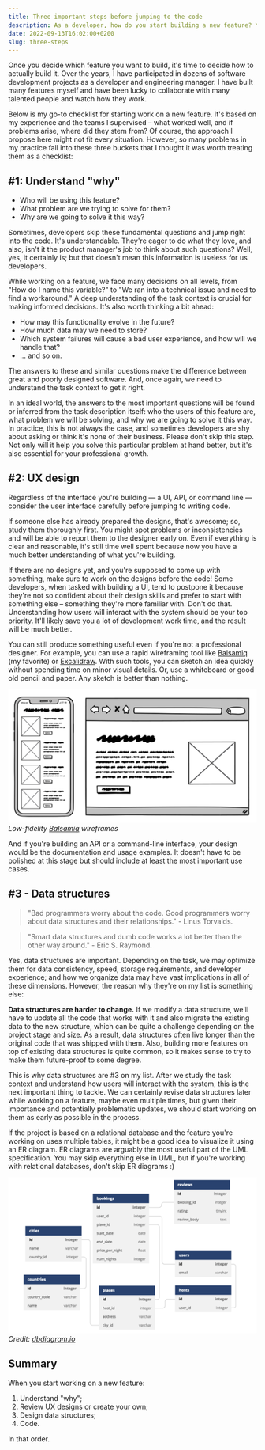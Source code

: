 ```yaml
---
title: Three important steps before jumping to the code
description: As a developer, how do you start building a new feature? You may think, "It depends," and it certainly does. However, there could be frameworks that fit many situations, and I'd like to suggest one
date: 2022-09-13T16:02:00+0200
slug: three-steps
---
```


Once you decide which feature you want to build, it's time to decide how to
actually build it. Over the years, I have participated in dozens of software
development projects as a developer and engineering manager. I have built many
features myself and have been lucky to collaborate with many talented people 
and watch how they work.

Below is my go-to checklist for starting work on a new feature. It's based on my 
experience and the teams I supervised – what worked well, and if problems arise, 
where did they stem from? Of course, the approach I propose here might not fit
every situation. However, so many problems in my practice fall into these three 
buckets that I thought it was worth treating them as a checklist:

## #1: Understand "why"

- Who will be using this feature?
- What problem are we trying to solve for them?
- Why are we going to solve it this way?

Sometimes, developers skip these fundamental questions and jump right into the
code. It's understandable. They're eager to do what they love, and also, isn't
it the product manager's job to think about such questions? Well, yes, it 
certainly is; but that doesn't mean this information is useless for us 
developers.

While working on a feature, we face many decisions on all levels, from "How do 
I name this variable?" to "We ran into a technical issue and need to find a 
workaround." A deep understanding of the task context is crucial for making 
informed decisions. It's also worth thinking a bit ahead:

- How may this functionality evolve in the future?
- How much data may we need to store?
- Which system failures will cause a bad user experience, and how will we 
  handle that?
- ... and so on.

The answers to these and similar questions make the difference between great
and poorly designed software. And, once again, we need to understand the task 
context to get it right.

In an ideal world, the answers to the most important questions will be found or
inferred from the task description itself: who the users of this feature are, 
what problem we will be solving, and why we are going to solve it this way. 
In practice, this is not always the case, and sometimes developers are shy 
about asking or think it's none of their business. Please don't skip this step.
Not only will it help you solve this particular problem at hand better, but 
it's also essential for your professional growth.

## #2: UX design

Regardless of the interface you're building — a UI, API, or command line — 
consider the user interface carefully before jumping to writing code.

If someone else has already prepared the designs, that's awesome; so, study 
them thoroughly first. You might spot problems or inconsistencies and will be
able to report them to the designer early on. Even if everything is clear and
reasonable, it's still time well spent because now you have a much better 
understanding of what you're building.

If there are no designs yet, and you're supposed to come up with something, 
make sure to work on the designs before the code! Some developers, when
tasked with building a UI, tend to postpone it because they're not so 
confident about their design skills and prefer to start with something else –
something they're more familiar with. Don't do that. Understanding how users 
will interact with the system should be your top priority. It'll likely save 
you a lot of development work time, and the result will be much better.

You can still produce something useful even if you're not a professional 
designer. For example, you can use a rapid wireframing tool like 
[Balsamiq](https://balsamiq.com) (my favorite) or 
[Excalidraw](https://excalidraw.com). With such tools, you can sketch an idea 
quickly without spending time on minor visual details. Or, use a whiteboard or 
good old pencil and paper. Any sketch is better than nothing.

[![Low-fidelity Balsamiq wireframes](balsamiq.png)](balsamiq.png)
*Low-fidelity [Balsamiq](https://balsamiq.com) wireframes*

And if you're building an API or a command-line interface, your design would be
the documentation and usage examples. It doesn't have to be polished at this 
stage but should include at least the most important use cases.

## #3 - Data structures

> "Bad programmers worry about the code. Good programmers worry about data 
> structures and their relationships." - Linus Torvalds.

> "Smart data structures and dumb code works a lot better than the other way 
> around." - Eric S. Raymond. 

Yes, data structures are important. Depending on the task, we may optimize them
for data consistency, speed, storage requirements, and developer experience; 
and how we organize data may have vast implications in all of these dimensions.
However, the reason why they're on my list is something else:

**Data structures are harder to change.** If we modify a data structure, we'll 
have to update all the code that works with it and also migrate the existing 
data to the new structure, which can be quite a challenge depending on the 
project stage and size. As a result, data structures often live longer than the
original code that was shipped with them. Also, building more features on top 
of existing data structures is quite common, so it makes sense to try to make
them future-proof to some degree.

This is why data structures are #3 on my list. After we study the task context
and understand how users will interact with the system, this is the next 
important thing to tackle. We can certainly revise data structures later while
working on a feature, maybe even multiple times, but given their importance and
potentially problematic updates, we should start working on them as early as
possible in the process.

If the project is based on a relational database and the feature you're working
on uses multiple tables, it might be a good idea to visualize it using an ER 
diagram. ER diagrams are arguably the most useful part of the UML 
specification. You may skip everything else in UML, but if you're working with
relational databases, don't skip ER diagrams :)

[![ER diagram example](dbdiagram.png)](dbdiagram.png)
*Credit: [dbdiagram.io](https://dbdiagram.io)*

## Summary

When you start working on a new feature:

1. Understand "why";
2. Review UX designs or create your own;
3. Design data structures;
4. Code.

In that order.
